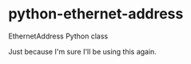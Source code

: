 # python-ethernet-address
EthernetAddress Python class

Just because I'm sure I'll be using this again.
